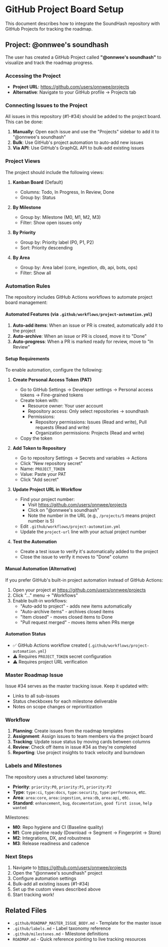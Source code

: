 # GitHub Project Board Setup

This document describes how to integrate the SoundHash repository with GitHub Projects for tracking the roadmap.

## Project: @onnwee's soundhash

The user has created a GitHub Project called **"@onnwee's soundhash"** to visualize and track the roadmap progress.

### Accessing the Project

- **Project URL**: <https://github.com/users/onnwee/projects>
- **Alternative**: Navigate to your GitHub profile → Projects tab

### Connecting Issues to the Project

All issues in this repository (#1-#34) should be added to the project board. This can be done:

1. **Manually**: Open each issue and use the "Projects" sidebar to add it to "@onnwee's soundhash"
2. **Bulk**: Use GitHub's project automation to auto-add new issues
3. **Via API**: Use GitHub's GraphQL API to bulk-add existing issues

### Project Views

The project should include the following views:

1. **Kanban Board** (Default)
   - Columns: Todo, In Progress, In Review, Done
   - Group by: Status

2. **By Milestone**
   - Group by: Milestone (M0, M1, M2, M3)
   - Filter: Show open issues only

3. **By Priority**
   - Group by: Priority label (P0, P1, P2)
   - Sort: Priority descending

4. **By Area**
   - Group by: Area label (core, ingestion, db, api, bots, ops)
   - Filter: Show all

### Automation Rules

The repository includes GitHub Actions workflows to automate project board management:

#### Automated Features (via `.github/workflows/project-automation.yml`)

1. **Auto-add items**: When an issue or PR is created, automatically add it to the project
2. **Auto-archive**: When an issue or PR is closed, move it to "Done"
3. **Auto-progress**: When a PR is marked ready for review, move to "In Review"

#### Setup Requirements

To enable automation, configure the following:

1. **Create Personal Access Token (PAT)**
   - Go to GitHub Settings → Developer settings → Personal access tokens → Fine-grained tokens
   - Create token with:
     - Resource owner: Your user account
     - Repository access: Only select repositories → soundhash
     - Permissions: 
       - Repository permissions: Issues (Read and write), Pull requests (Read and write)
       - Organization permissions: Projects (Read and write)
   - Copy the token

2. **Add Token to Repository**
   - Go to repository Settings → Secrets and variables → Actions
   - Click "New repository secret"
   - Name: `PROJECT_TOKEN`
   - Value: Paste your PAT
   - Click "Add secret"

3. **Update Project URL in Workflow**
   - Find your project number:
     - Visit <https://github.com/users/onnwee/projects>
     - Click on "@onnwee's soundhash"
     - Note the number in the URL (e.g., `/projects/5` means project number is 5)
   - Edit `.github/workflows/project-automation.yml`
   - Update the `project-url` line with your actual project number

4. **Test the Automation**
   - Create a test issue to verify it's automatically added to the project
   - Close the issue to verify it moves to "Done" column

#### Manual Automation (Alternative)

If you prefer GitHub's built-in project automation instead of GitHub Actions:

1. Open your project at <https://github.com/users/onnwee/projects>
2. Click "..." menu → "Workflows"
3. Enable built-in workflows:
   - "Auto-add to project" - adds new items automatically
   - "Auto-archive items" - archives closed items
   - "Item closed" - moves closed items to Done
   - "Pull request merged" - moves items when PRs merge

#### Automation Status

- ✅ GitHub Actions workflow created (`.github/workflows/project-automation.yml`)
- ⚠️ Requires `PROJECT_TOKEN` secret configuration
- ⚠️ Requires project URL verification

### Master Roadmap Issue

Issue #34 serves as the master tracking issue. Keep it updated with:

- Links to all sub-issues
- Status checkboxes for each milestone deliverable
- Notes on scope changes or reprioritization

### Workflow

1. **Planning**: Create issues from the roadmap templates
2. **Assignment**: Assign issues to team members via the project board
3. **Tracking**: Update issue status by moving cards between columns
4. **Review**: Check off items in issue #34 as they're completed
5. **Reporting**: Use project insights to track velocity and burndown

### Labels and Milestones

The repository uses a structured label taxonomy:

- **Priority**: `priority:P0`, `priority:P1`, `priority:P2`
- **Type**: `type:ci`, `type:docs`, `type:security`, `type:performance`, etc.
- **Area**: `area:core`, `area:ingestion`, `area:db`, `area:api`, etc.
- **Standard**: `enhancement`, `bug`, `documentation`, `good first issue`, `help wanted`

Milestones:

- **M0**: Repo hygiene and CI (Baseline quality)
- **M1**: Core pipeline ready (Download → Segment → Fingerprint → Store)
- **M2**: Integrations, DX, and robustness
- **M3**: Release readiness and cadence

### Next Steps

1. Navigate to <https://github.com/users/onnwee/projects>
2. Open the "@onnwee's soundhash" project
3. Configure automation settings
4. Bulk-add all existing issues (#1-#34)
5. Set up the custom views described above
6. Start tracking work!

## Related Files

- `.github/ROADMAP_MASTER_ISSUE_BODY.md` - Template for the master issue
- `.github/labels.md` - Label taxonomy reference
- `.github/milestones.md` - Milestone definitions
- `ROADMAP.md` - Quick reference pointing to live tracking resources
